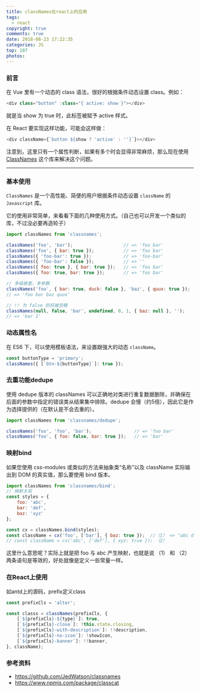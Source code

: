 ```yaml
---
title: classNames在react上的应用
tags:
  - react
copyright: true
comments: true
date: 2018-08-23 17:22:35
categories: JS
top: 107
photos:
---
```


### 前言

在 Vue 里有一个动态的 class 语法，很好的根据条件动态设置 class。例如：
```javascript
<div class="button" :class="{ active: show }"></div>
```
就是当 show 为 true 时，此标签被赋予 active 样式。

在 React 要实现这样功能，可能会这样做：
```javascript
<div className={`button ${show ? 'active' : ''}`}></div>
```
注意到，这里只有一个属性判断，如果有多个时会显得非常麻烦，那么现在使用 [ClassNames](https://github.com/JedWatson/classnames) 这个库来解决这个问题。

---
<!-- more -->

### 基本使用
`ClassNames` 是一个高性能、简便的用户根据条件动态设置 `className` 的 `Javascript` 库。

它的使用非常简单，来看看下面的几种使用方式。（自己也可以开发一个类似的库，不过没必要再造轮子）
```javascript
import classNames from 'classnames';

classNames('foo', 'bar');                   // => 'foo bar'
classNames('foo', { bar: true });           // => 'foo bar'
classNames({ 'foo-bar': true });            // => 'foo-bar'
classNames({ 'foo-bar': false });           // => ''
classNames({ foo: true }, { bar: true });   // => 'foo bar'
classNames({ foo: true, bar: true });       // => 'foo bar'

// 多级嵌套，多参数
classNames('foo', { bar: true, duck: false }, 'baz', { quux: true });
// => 'foo bar baz quux'

// !! 为 false 的将被忽略
classNames(null, false, 'bar', undefined, 0, 1, { baz: null }, '');
// => 'bar 1'
```

### 动态属性名
在 ES6 下，可以使用模板语法，来设置跟强大的动态 `className`。
```javascript
const buttonType = 'primary';
classNames({ [`btn-${buttonType}`]: true });
```

### 去重功能dedupe
使用 dedupe 版本的 classNames 可以正确地对类进行重复数据删除，并确保在后面的参数中指定的错误类从结果集中排除。dedupe 会慢（约5倍），因此它是作为选择提供的（在默认是不会去重的）。
```javascript
import classNames from 'classnames/dedupe';

classNames('foo', 'foo', 'bar');                // => 'foo bar'
classNames('foo', { foo: false, bar: true });   // => 'bar'
```
### 映射bind
如果您使用 css-modules 或类似的方法来抽象类“名称”以及 className 实际输出到 DOM 的真实值，那么要使用 bind 版本。
```javascript
import classNames from 'classnames/bind';
// 映射关系
const styles = {
    foo: 'abc',
    bar: 'def',
    baz: 'xyz'
};

const cx = classNames.bind(styles);
const className = cx('foo', ['bar'], { baz: true });  //（1） => "abc def xyz"
// const className = cx('abc', ['def'], { xyz: true }); （2）
```
这里什么意思呢？实际上就是把 foo 与 abc 产生映射，也就是说 （1） 和 （2） 两条语句是等效的，好处就像是定义一些常量一样。

### 在React上使用
如antd上的源码，prefix定义class
```javascript
const prefixCls = 'alter';

const classs = classNames(prefixCls, {
    [`${prefixCls}-${type}`]: true,
    [`${prefixCls}-close`]: !this.state.closing,
    [`${prefixCls}-with-description`]: !!description,
    [`${prefixCls}-no-icon`]: !showIcon,
    [`${prefixCls}-banner`]: !!banner,
}, className);
```

### 参考资料
- https://github.com/JedWatson/classnames
- https://www.npmjs.com/package/classcat